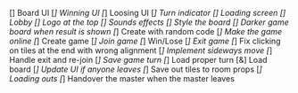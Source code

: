 [] Board UI
    [*] Winning UI
    [*] Loosing UI
    [*] Turn indicator
    [] Loading screen
    [] Lobby
    [] Logo at the top
    [] Sounds effects
    [] Style the board
    [] Darker game board when result is shown
[*] Create with random code
[*] Make the game online
[*] Create game
[*] Join game
[*] Win/Lose
[*] Exit game
[*] Fix clicking on tiles at the end with wrong alignment
[*] Implement sideways move
[*] Handle exit and re-join
    [*] Save game turn
    [*] Load proper turn
    [&] Load board
    [*] Update UI if anyone leaves
    [*] Save out tiles to room props
    [*] Loading outs 
    [*] Handover the master when the master leaves

